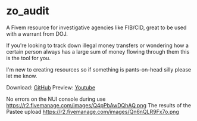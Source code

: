 # zo_audit
 
A Fivem resource for investigative agencies like FIB/CID, great to be used with a warrant from DOJ. 

If you're looking to track down illegal money transfers or wondering how a certain person always has a large sum of money flowing through them this is the tool for you.

I'm new to creating resources so if something is pants-on-head silly please let me know.

Download: [GitHub](https://github.com/zozomanx/zo_gavel/)
Preview: [Youtube](https://youtu.be/Ax-sX8tWbkQ)

No errors on the NUI console during use
https://r2.fivemanage.com/images/Q4pPbAwDQhAQ.png
The results of the Pastee upload
https://r2.fivemanage.com/images/Qn6nQLR9Fx7o.png

